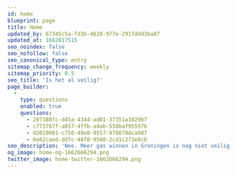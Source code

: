 ```yaml
---
id: home
blueprint: page
title: Home
updated_by: 67345c5a-fd3b-4628-977e-291fddd3ba07
updated_at: 1662817515
seo_noindex: false
seo_nofollow: false
seo_canonical_type: entry
sitemap_change_frequency: weekly
sitemap_priority: 0.5
seo_title: 'Is het al veilig?'
page_builder:
  -
    type: questions
    enabled: true
    questions:
      - 207388fc-d45a-4344-ad81-37351a1029b7
      - c773767f-a057-4ffb-a4ab-550baf95597b
      - d2019001-c750-49e8-9557-970878dca987
      - 6e62caed-dd7c-48f0-9580-2cd1c273e8cb
seo_description: 'Nee. Meer gas winnen in Groningen is nog niet veilig. Dat is het, volgens de huidige versterkingsplannen, pas in 2028.'
og_image: home-og-1662666294.png
twitter_image: home-twitter-1662666294.png
---
```


